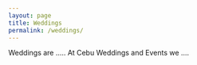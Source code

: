 ```yaml
---
layout: page
title: Weddings
permalink: /weddings/
---
```


Weddings are ..... At Cebu Weddings and Events we ....


